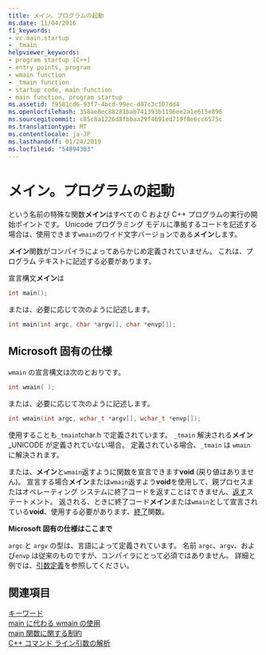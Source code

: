 ```yaml
---
title: メイン。プログラムの起動
ms.date: 11/04/2016
f1_keywords:
- vc.main.startup
- _tmain
helpviewer_keywords:
- program startup [C++]
- entry points, program
- wmain function
- _tmain function
- startup code, main function
- main function, program startup
ms.assetid: f9581cd6-93f7-4bcd-99ec-d07c3c107dd4
ms.openlocfilehash: 358ae8ec88281bab741393b1196ee2a1e615e896
ms.sourcegitcommit: c85c8a1226d8fbbaa29f4691ed719f8e6cc6575c
ms.translationtype: MT
ms.contentlocale: ja-JP
ms.lasthandoff: 01/24/2019
ms.locfileid: "54894303"
---
```

# <a name="main-program-startup"></a>メイン。プログラムの起動

という名前の特殊な関数**メイン**はすべての C および C++ プログラムの実行の開始ポイントです。 Unicode プログラミング モデルに準拠するコードを記述する場合は、使用できます`wmain`のワイド文字バージョンである**メイン**します。

**メイン**関数がコンパイラによってあらかじめ定義されていません。 これは、プログラム テキストに記述する必要があります。

宣言構文**メイン**は

```cpp
int main();
```

または、必要に応じて次のように記述します。

```cpp
int main(int argc, char *argv[], char *envp[]);
```

## <a name="microsoft-specific"></a>Microsoft 固有の仕様

`wmain` の宣言構文は次のとおりです。

```cpp
int wmain( );
```

または、必要に応じて次のように記述します。

```cpp
int wmain(int argc, wchar_t *argv[], wchar_t *envp[]);
```

使用することも`_tmain`tchar.h で定義されています。 `_tmain` 解決される**メイン**_UNICODE が定義されていない場合。 定義されている場合、`_tmain` は `wmain` に解決されます。

または、**メイン**と`wmain`返すように関数を宣言できます**void** (戻り値はありません)。 宣言する場合**メイン**または`wmain`返すよう**void**を使用して、親プロセスまたはオペレーティング システムに終了コードを返すことはできません、[返す](../cpp/return-statement-in-program-termination-cpp.md)ステートメント。 返される、ときに終了コード**メイン**または`wmain`として宣言されている**void**、使用する必要があります、[終了](../cpp/exit-function.md)関数。

**Microsoft 固有の仕様はここまで**

`argc` と `argv` の型は、言語によって定義されています。 名前 `argc`、`argv`、および`envp` は従来のものですが、コンパイラにとって必須ではありません。 詳細と例では、[引数定義](../cpp/argument-definitions.md)を参照してください。

## <a name="see-also"></a>関連項目

[キーワード](../cpp/keywords-cpp.md)<br/>
[main に代わる wmain の使用](../cpp/using-wmain-instead-of-main.md)<br/>
[main 関数に関する制約](../cpp/main-function-restrictions.md)<br/>
[C++ コマンド ライン引数の解析](../cpp/parsing-cpp-command-line-arguments.md)
